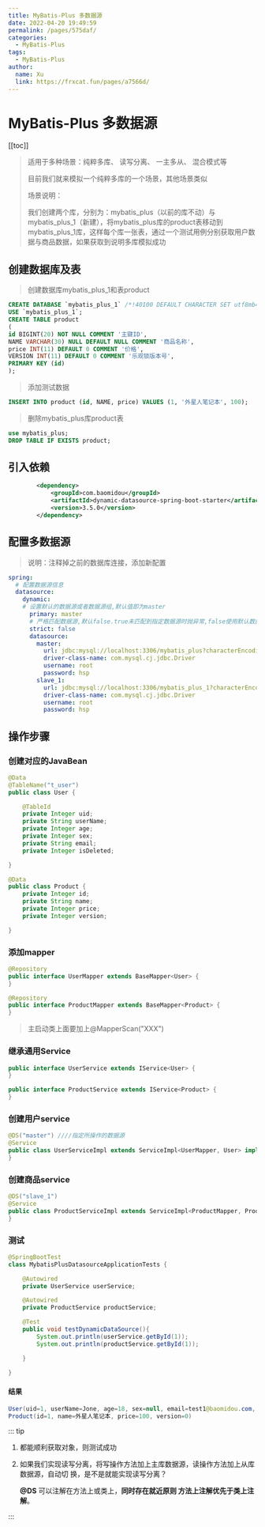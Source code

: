 ```yaml
---
title: MyBatis-Plus 多数据源
date: 2022-04-20 19:49:59
permalink: /pages/575daf/
categories: 
  - MyBatis-Plus
tags: 
  - MyBatis-Plus
author: 
  name: Xu
  link: https://frxcat.fun/pages/a7566d/
---
```

# MyBatis-Plus 多数据源

[[toc]]

> 适用于多种场景：纯粹多库、 读写分离、 一主多从、 混合模式等
>
> 目前我们就来模拟一个纯粹多库的一个场景，其他场景类似
>
> 场景说明：
>
> 我们创建两个库，分别为：mybatis_plus（以前的库不动）与mybatis_plus_1（新建），将mybatis_plus库的product表移动到mybatis_plus_1库，这样每个库一张表，通过一个测试用例分别获取用户数据与商品数据，如果获取到说明多库模拟成功

## 创建数据库及表

> 创建数据库mybatis_plus_1和表product

```sql
CREATE DATABASE `mybatis_plus_1` /*!40100 DEFAULT CHARACTER SET utf8mb4 */;
USE `mybatis_plus_1`;
CREATE TABLE product
(
id BIGINT(20) NOT NULL COMMENT '主键ID',
NAME VARCHAR(30) NULL DEFAULT NULL COMMENT '商品名称',
price INT(11) DEFAULT 0 COMMENT '价格',
VERSION INT(11) DEFAULT 0 COMMENT '乐观锁版本号',
PRIMARY KEY (id)
);
```

> 添加测试数据

```sql
INSERT INTO product (id, NAME, price) VALUES (1, '外星人笔记本', 100);
```

> 删除mybatis_plus库product表

```sql
use mybatis_plus;
DROP TABLE IF EXISTS product;
```

## 引入依赖

```xml
        <dependency>
            <groupId>com.baomidou</groupId>
            <artifactId>dynamic-datasource-spring-boot-starter</artifactId>
            <version>3.5.0</version>
        </dependency>
```

## 配置多数据源

> 说明：注释掉之前的数据库连接，添加新配置

```yaml
spring:
  # 配置数据源信息
  datasource:
    dynamic:
    # 设置默认的数据源或者数据源组,默认值即为master
      primary: master
      # 严格匹配数据源,默认false.true未匹配到指定数据源时抛异常,false使用默认数据源
      strict: false
      datasource:
        master:
          url: jdbc:mysql://localhost:3306/mybatis_plus?characterEncoding=utf-8&useSSL=false
          driver-class-name: com.mysql.cj.jdbc.Driver
          username: root
          password: hsp
        slave_1:
          url: jdbc:mysql://localhost:3306/mybatis_plus_1?characterEncoding=utf-8&useSSL=false
          driver-class-name: com.mysql.cj.jdbc.Driver
          username: root
          password: hsp
```

## 操作步骤

### 创建对应的JavaBean

```java
@Data
@TableName("t_user")
public class User {

    @TableId
    private Integer uid;
    private String userName;
    private Integer age;
    private Integer sex;
    private String email;
    private Integer isDeleted;

}
```

```java
@Data
public class Product {
    private Integer id;
    private String name;
    private Integer price;
    private Integer version;

}
```

### 添加mapper

```java
@Repository
public interface UserMapper extends BaseMapper<User> {
}
```

```java
@Repository
public interface ProductMapper extends BaseMapper<Product> {
}
```

> 主启动类上面要加上@MapperScan("XXX")

### 继承通用Service

```java
public interface UserService extends IService<User> {
}
```

```java
public interface ProductService extends IService<Product> {
}
```

### 创建用户service

```java
@DS("master") ////指定所操作的数据源
@Service
public class UserServiceImpl extends ServiceImpl<UserMapper, User> implements UserService {
}
```

### 创建商品service

```java
@DS("slave_1")
@Service
public class ProductServiceImpl extends ServiceImpl<ProductMapper, Product> implements ProductService {
}
```

### 测试

```java
@SpringBootTest
class MybatisPlusDatasourceApplicationTests {

    @Autowired
    private UserService userService;

    @Autowired
    private ProductService productService;

    @Test
    public void testDynamicDataSource(){
        System.out.println(userService.getById(1));
        System.out.println(productService.getById(1));

    }

}
```

#### 结果

```java
User(uid=1, userName=Jone, age=18, sex=null, email=test1@baomidou.com, isDeleted=1)//isDeleted并没有标注@TableLogic
Product(id=1, name=外星人笔记本, price=100, version=0)
```

::: tip

1. 都能顺利获取对象，则测试成功

2. 如果我们实现读写分离，将写操作方法加上主库数据源，读操作方法加上从库数据源，自动切
   换，是不是就能实现读写分离？

   **@DS** 可以注解在方法上或类上，**同时存在就近原则 方法上注解优先于类上注解**。

:::



